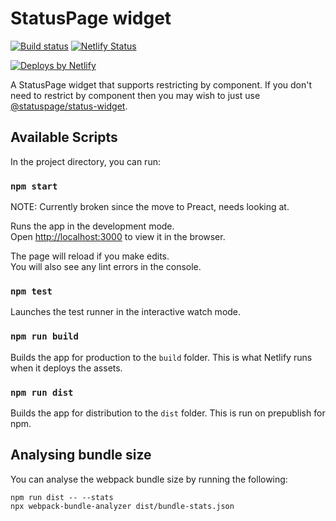 # StatusPage widget

[![Build status](https://github.com/UniversityofWarwick/statuspage-widget/workflows/Build%20and%20Deploy/badge.svg)](https://github.com/UniversityofWarwick/statuspage-widget/actions)
[![Netlify Status](https://api.netlify.com/api/v1/badges/d97484f4-6eec-4351-a8b5-bc84332e168d/deploy-status)](https://app.netlify.com/sites/epic-bassi-0cb346/deploys)

[![Deploys by Netlify](https://www.netlify.com/img/global/badges/netlify-light.svg)](https://www.netlify.com)

A StatusPage widget that supports restricting by component. If you don't need to restrict by component
then you may wish to just use [@statuspage/status-widget](https://www.npmjs.com/package/@statuspage/status-widget).

## Available Scripts

In the project directory, you can run:

### `npm start`

NOTE: Currently broken since the move to Preact, needs looking at.

Runs the app in the development mode.<br />
Open [http://localhost:3000](http://localhost:3000) to view it in the browser.

The page will reload if you make edits.<br />
You will also see any lint errors in the console.

### `npm test`

Launches the test runner in the interactive watch mode.

### `npm run build`

Builds the app for production to the `build` folder. This is what Netlify runs when it deploys the assets.

### `npm run dist`

Builds the app for distribution to the `dist` folder.  This is run on prepublish for npm.

## Analysing bundle size

You can analyse the webpack bundle size by running the following:

```shell
npm run dist -- --stats
npx webpack-bundle-analyzer dist/bundle-stats.json
```
